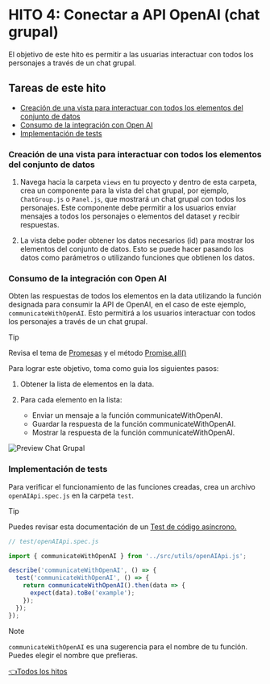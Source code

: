 # **HITO 4:** Conectar a API OpenAI (chat grupal)

El objetivo de este hito es permitir a las usuarias interactuar con
todos los personajes a través de un chat grupal.

## Tareas de este hito

- [Creación de una vista para interactuar con todos los elementos del conjunto de datos](#creación-de-una-vista-para-interactuar-con-todos-los-elementos-del-conjunto-de-datos)
- [Consumo de la integración con Open AI](#consumo-de-la-integración-con-open-ai)
- [Implementación de tests](#implementación-de-tests)

### Creación de una vista para interactuar con todos los elementos del conjunto de datos

1. Navega hacia la carpeta `views` en tu proyecto y dentro de
esta carpeta, crea un componente para la vista del chat grupal,
por ejemplo, `ChatGroup.js` o `Panel.js`,
que mostrará un chat grupal con todos los personajes.
Este componente debe permitir a los usuarios enviar
mensajes a todos los personajes o elementos del dataset
y recibir respuestas.

2. La vista debe poder obtener los datos necesarios (id) para
mostrar los elementos del conjunto de datos.
Esto se puede hacer pasando los datos como parámetros o utilizando
funciones que obtienen los datos.

### Consumo de la integración con Open AI

Obten las respuestas de todos los elementos en la data utilizando
la función designada para consumir la API de OpenAI,
en el caso de este ejemplo, `communicateWithOpenAI`.
Esto permitirá a los usuarios interactuar con todos los
personajes a través
de un chat grupal.

> [!TIP]
> Revisa el tema de
>[Promesas](https://curriculum.laboratoria.la/es/topics/javascript/async/promises)
>y el método
>[Promise.all()](https://developer.mozilla.org/es/docs/Web/JavaScript/Reference/Global_Objects/Promise/all)

Para lograr este objetivo, toma como guia los siguientes pasos:

1. Obtener la lista de elementos en la data.

2. Para cada elemento en la lista:

   + Enviar un mensaje a la función communicateWithOpenAI.
   + Guardar la respuesta de la función communicateWithOpenAI.
   + Mostrar la respuesta de la función communicateWithOpenAI.

![Preview Chat Grupal](./assets/previewGrupalChat.gif)

### Implementación de tests

Para verificar el funcionamiento de las funciones creadas, crea un archivo
`openAIApi.spec.js` en la carpeta `test`.

> [!TIP]
> Puedes revisar esta documentación de un [Test de código asíncrono.](https://jestjs.io/es-ES/docs/asynchronous)

``` js
// test/openAIApi.spec.js

import { communicateWithOpenAI } from '../src/utils/openAIApi.js';

describe('communicateWithOpenAI', () => {
  test('communicateWithOpenAI', () => {
    return communicateWithOpenAI().then(data => {
      expect(data).toBe('example');
    });
  });
});

```

> [!NOTE]
> `communicateWithOpenAI` es una sugerencia para el nombre
de tu función. Puedes elegir el nombre que prefieras.

[👈Todos los hitos](../README.md#6-hitos)
